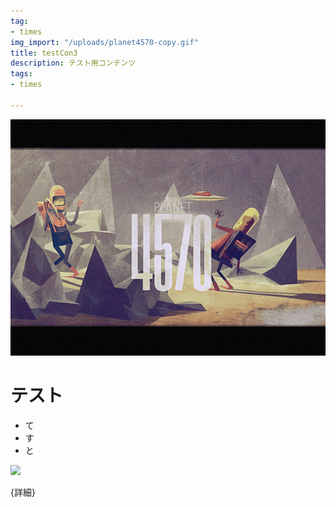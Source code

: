 ```yaml
---
tag:
- times
img_import: "/uploads/planet4570-copy.gif"
title: testCon3
description: テスト用コンテンツ
tags:
- times

---
```

![](/uploads/planet4570-copy.gif)

# テスト

* て
* す
* と

![](/uploads/53400705_249004749316155_8208980838735408464_n.jpg)

{詳細}